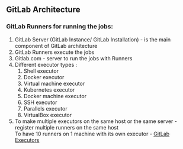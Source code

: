 ## GitLab Architecture

### GitLab Runners for running the jobs:
1. GitLab Server (GitLab Instance/ GitLab Installation) - is the main component of GitLab architecture
2. GitLab Runners execute the jobs
3. Gitlab.com - server to run the jobs with Runners
4. Different executor types :
   1. Shell executor
   2. Docker executor
   3. Virtual machine executor
   4. Kubernetes executor
   5. Docker machine executor
   6. SSH executor
   7. Parallels executor
   8. VirtualBox executor
5. To make multiple executors on the same host or the same server - register multiple runners on the same host\
To have 10 runners on 1 machine with its own executor - [GitLab Executors](https://techworld-with-nana.teachable.com/courses/1769488/lectures/39894185)